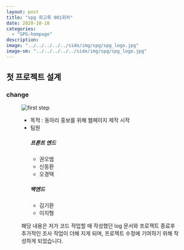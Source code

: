 ```yaml
---
layout: post
title: "spg 회고록 001회차"
date: 2020-10-18
categories:
  - "SPG-hompage"
description:
image: "../../../../../side/img/spg/spg_logo.jpg"
image-sm: "../../../../../side/img/spg/spg_logo.jpg"
---
```

<h2>첫 프로젝트 설계</h2>

<h3>change</h3>
<figure>
  	<img src="../../../../../side/img/spg/spg_logo.jpg" alt="first step"/>
	<ul>
		<li>목적 : 동아리 홍보를 위해 웹페이지 제작 시작</li>
		<li>팀원
		    <h5>프론트 엔드</h5>
            <ul>
                <li>권오범</li>
                <li>신동환</li>
                <li>오경택</li>
            </ul>
                <h5>백엔드</h5>
            <ul>
                <li>김기환</li>
                <li>이지형</li>
            </ul>
        </li>
	</ul>
	<p>해당 내용은 저가 코드 작업할 때 작성했던 log 문서와 프로젝트 종료후 추가적인 조사 작업이 더해 지게 되며, 프로젝트 수정에 기여하기 위해 작성하게 되었습니다.</p>
</figure>